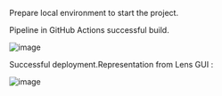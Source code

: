 Prepare local environment to start the project.



Pipeline in GitHub Actions successful build.  

![image](https://user-images.githubusercontent.com/116017825/213773774-377fec63-d644-475d-a8ec-1f8852d6e341.png)


Successful deployment.Representation from Lens GUI :

![image](https://user-images.githubusercontent.com/116017825/213775653-67c2ac12-a68a-4d15-9558-d770d274b795.png)
